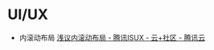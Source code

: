 # UI/UX

* 内滚动布局
[浅议内滚动布局 - 腾讯ISUX - 云+社区 - 腾讯云](https://cloud.tencent.com/developer/article/1154135)

